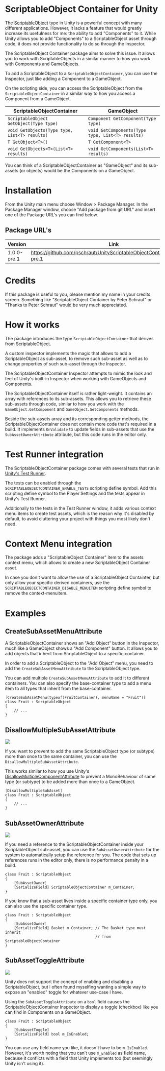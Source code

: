 # ScriptableObject Container for Unity

The [ScriptableObject](https://docs.unity3d.com/Manual/class-ScriptableObject.html) type in Unity is a powerful concept with many different applications.
However, it lacks a feature that would greatly increase its usefulness for me: the ability to add "Components" to it.
While Unity allows you to add "Components" to a ScriptableObject asset through code, it does not provide functionality to do so through the Inspector.

The ScriptableObject Container package aims to solve this issue.
It allows you to work with ScriptableObjects in a similar manner to how you work with Components and GameObjects.

To add a ScriptableObject to a ```ScriptableObjectContainer```, you can use the Inspector, just like adding a Component to a GameObject.

On the scripting side, you can access the ScriptableObject from the ```ScriptableObjectContainer``` in a similar way to how you access a Component from a GameObject.

| ScriptableObjectContainer  |     GameObject      |
|----------|---------------|
| ```ScriptableObject GetObject(Type type)``` | ```Component GetComponent(Type type)``` |
| ```void GetObjects(Type type, List<T> results)``` | ```void GetComponents(Type type, List<T> results)``` |
| ```T GetObject<T>()``` | ```T GetComponent<T>``` |
| ```void GetObjects<T>(List<T> results)``` | ```void GetComponents(List<T> results)``` |

You can think of a ScriptableObjectContainer as "GameObject" and its sub-assets (or objects) would be the Components on a GameObject.

# Installation

From the Unity main menu choose Window > Package Manager.
In the Package Manager window, choose "Add package from git URL" and insert one of the Package URL's you can find below.

## Package URL's

| Version  |     Link      |
|----------|---------------|
| 1.0.0-pre.1 | https://github.com/pschraut/UnityScriptableObjectContainer.git#1.0.0-pre.1 |

# Credits

If this package is useful to you, please mention my name in your credits screen.
Something like "ScriptableObject Container by Peter Schraut" or "Thanks to Peter Schraut" would be very much appreciated.

# How it works

The package introduces the type ```ScriptableObjectContainer``` that 
derives from ScriptableObject.

A custom inspector implements the magic that allows to add a ScriptableObject as sub-asset, 
to remove such sub-asset as well as to change properties of such sub-asset through the Inspector. 

The ScriptableObjectContainer Inspector attempts to mimic the look and feel of Unity's built-in 
Inspector when working with GameObjects and Components.

The ScriptableObjectContainer itself is rather light-weight. It contains an array with 
references to its sub-assets.
This allows you to retrieve these sub-assets through code, similar to how you work with the 
```GameObject.GetComponent``` and ```GameObject.GetComponents``` methods.

Beside the sub-assets array and its corresponding getter methods,
the ScriptableObjectContainer does not contain more code that's required in a build. 
It implements ```OnValidate``` to update fields in sub-assets that use the 
```SubAssetOwnerAttribute``` attribute, but this code runs in the editor only.

# Test Runner integration

The ScriptableObjectContainer package comes with several tests that run in 
[Unity's Test Runner](https://docs.unity3d.com/Packages/com.unity.test-framework@latest).

The tests can be enabled through the 
```SCRIPTABLEOBJECTCONTAINER_ENABLE_TESTS``` scripting define symbol.
Add this scripting define symbol to the Player Settings and the tests appear in
Unity's Test Runner.

Additionally to the tests in the Test Runner window,
it adds various context menu items to create test assets,
which is the reason why it's disabled by default, to avoid cluttering your project with things you most likely don't need.

# Context Menu integration

The package adds a "ScriptableObject Container" item to the
assets context menu, which allows to create a new
ScriptableObject Container asset. 

In case you don't want to allow the use of a ScriptableObject Containter, 
but only allow your specific derived containers, use the 
```SCRIPTABLEOBJECTCONTAINER_DISABLE_MENUITEM```
scripting define symbol to remove the context-menuitem.

# Examples

## CreateSubAssetMenuAttribute

A ScriptableObjectContainer shows an "Add Object" button in the Inspector,
much like a GameObject shows a "Add Component" button. It allows you to add
objects that inherit from ScriptableObject to a specific container.

In order to add a ScriptableObject to the "Add Object" menu, you need to
add the ```CreateSubAssetMenuAttribute``` to the ScriptableObject type.

You can add multiple ```CreateSubAssetMenuAttribute``` to add it to different
containers. You can also specify the base-container type to add a menu item
to all types that inherit from the base-container.
```CSharp
[CreateSubAssetMenu(typeof(FruitContainer), menuName = "Fruit")]
class Fruit : ScriptableObject
{
    // ...
}
```


## DisallowMultipleSubAssetAttribute

[![](http://img.youtube.com/vi/QnjTcPqM0sg/0.jpg)](http://www.youtube.com/watch?v=QnjTcPqM0sg "")

If you want to prevent to add the same ScriptableObject type (or subtype)
more than once to the same container, you can use the ```DisallowMultipleSubAssetAttribute```.

This works similar to how you use Unity's
 [DisallowMultipleComponentAttribute](https://docs.unity3d.com/ScriptReference/DisallowMultipleComponent.html)
to prevent a MonoBehaviour of same type (or subtype) to be added more than once to a GameObject.
```CSharp
[DisallowMultipleSubAsset]
class Fruit : ScriptableObject
{
    // ...
}
```

## SubAssetOwnerAttribute

[![](http://img.youtube.com/vi/Ex9FQ3yXhBw/0.jpg)](http://www.youtube.com/watch?v=Ex9FQ3yXhBw "")

If you need a reference to the ScriptableObjectContainer inside your ScriptableObject
sub-asset, you can use the ```SubAssetOwnerAttribute``` for the system to automatically
setup the reference for you. The code that sets up references runs in the editor only,
there is no performance penalty in a build.
```CSharp
class Fruit : ScriptableObject
{
    [SubAssetOwner]
    [SerializeField] ScriptableObjectContainer m_Container;
}
```
If you know that a sub-asset lives inside a specific container type only,
you can also use the specific container type.
```CSharp
class Fruit : ScriptableObject
{
    [SubAssetOwner]
    [SerializeField] Basket m_Container; // The Basket type must inherit
                                         // from ScriptableObjectContainer
}
```

## SubAssetToggleAttribute

[![](http://img.youtube.com/vi/tMfqDenY1pc/0.jpg)](http://www.youtube.com/watch?v=tMfqDenY1pc "")

Unity does not support the concept of enabling and disabling a ScriptableObject,
but I often found myselfing wanting a simple way to expose an "enabled" toggle
for whatever use-case I have.

Using the ```SubAssetToggleAttribute``` on a ```bool``` field causes the
ScriptableObjectContainer Inspector to display a toggle (checkbox) like you can find
in Components on a GameObject.
```CSharp
class Fruit : ScriptableObject
{
    [SubAssetToggle]
    [SerializeField] bool m_IsEnabled;
}
```
You can use any field name you like, it doesn't have to be ```m_IsEnabled```.
However, it's worth noting that you can't use ```m_Enabled``` as field name, because
it conflicts with a field that Unity implements too (but seemingly Unity isn't using it).
